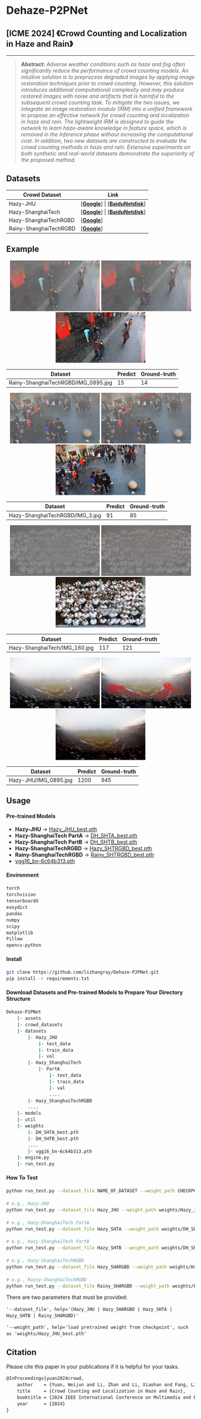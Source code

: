 # Dehaze-P2PNet

## [ICME 2024] 《Crowd Counting and Localization in Haze and Rain》

------

> **Abstract:** *Adverse weather conditions such as haze and fog often significantly reduce the performance of crowd counting models. An intuitive solution is to preprocess degraded images by applying image restoration techniques prior to crowd counting. However, this solution introduces additional computational complexity and may produce restored images with noise and artifacts that is harmful to the subsequent crowd counting task. To mitigate the two issues, we integrate an image restoration module (IRM) into a unified framework to propose an effective network for crowd counting and localization in haze and rain. The lightweight IRM is designed to guide the network to learn haze-aware knowledge in feature space, which is removed in the inference phase without increasing the computational cost. In addition, two new datasets are constructed to evaluate the crowd counting methods in haze and rain. Extensive experiments on both synthetic and real-world datasets demonstrate the superiority of the proposed method.*

## Datasets

| Crowd Dataset          | Link                                                         |
| ---------------------- | ------------------------------------------------------------ |
| Hazy-JHU               | [[**Google**](https://drive.google.com/file/d/1rLQ_oXHFAUqaYktk-3OFpHHk7uohEcNt/view?usp=sharing)] \| [[**BaiduNetdisk**](https://pan.baidu.com/s/1YZuWGhxZGyFmwVRntamCvA?pwd=xhcm)] |
| Hazy-ShanghaiTech      | [[**Google**](https://drive.google.com/file/d/1ibvFlZ-sdd_A6xEI1cFuXk4_hHf409Mt/view?usp=sharing)] \| [[**BaiduNetdisk**](https://pan.baidu.com/s/197CyDnxarjCL3O66yIfNwQ?pwd=jky9)] |
| Hazy-ShanghaiTechRGBD  | [[**Google**](https://drive.google.com/file/d/1rJD9IBuKA1Nhm-Ek3yDe-8V11CLKZnaG/view?usp=drive_link)] |
| Rainy-ShanghaiTechRGBD | [[**Google**](https://drive.google.com/file/d/1uCeHtVO1_Mnc3KnOKzLd0JyOUhzzKKNo/view?usp=sharing)] |

## Example

<div align=center>
<center class="half">
    <img src="./assets/results/Rain_IMG_0045.jpg" width="240" height="135"/>
    <img src="./assets/results/Rain_IMG_45_gt14_c15_IRM.jpg" width="240" height="135"/>
    <img src="./assets/results/Rain_IMG_45_sr.png" width="240" height="135"/>
</center>

| Dataset                             | Predict | Ground-truth |
| ----------------------------------- | ------- | ------------ |
| Rainy-ShanghaiTechRGBD/IMG_0895.jpg | 15      | 14           |

<center class="half">
    <img src="./assets/results/RGBD_IMG_3.jpg" width="240" height="135"/>
    <img src="./assets/results/RGBD_IMG_3_gt85_c91.jpg" width="240" height="135"/>
    <img src="./assets/results/RGBD_IMG_3_sr.png" width="240" height="135"/>
</center>


| Dataset                         | Predict | Ground-truth |
| ------------------------------- | ------- | ------------ |
| Hazy-ShanghaiTechRGBD/IMG_3.jpg | 91      | 85           |

<center class="half">
    <img src="./assets/results/A_IMG_160.jpg" width="240" height="135"/>
    <img src="./assets/results/A_IMG_160_gt121_c117.jpg" width="240" height="135"/>
    <img src="./assets/results/A_IMG_160_sr.png" width="240" height="135"/>
</center>


| Dataset                       | Predict | Ground-truth |
| ----------------------------- | ------- | ------------ |
| Hazy-ShanghaiTech/IMG_160.jpg | 117     | 121          |

<center class="half">
    <img src="./assets/results/JHU_IMG_0895.jpg" width="240" height="135"/>
    <img src="./assets/results/JHU_IMG_895_gt941_c1200_IRM.jpg" width="240" height="135"/>
    <img src="./assets/results/JHU_IMG_895_sr.png" width="240" height="135"/>
</center>


| Dataset               | Predict | Ground-truth |
| --------------------- | ------- | ------------ |
| Hazy-JHU/IMG_0895.jpg | 1200    | 945          |

</div>



## Usage

#### Pre-trained Models

- **Hazy-JHU** → [Hazy_JHU_best.pth](https://drive.google.com/file/d/18saECAlz6mc7_neo8_uLeBrc7xs5UKVf/view?usp=sharing)
- **Hazy-ShanghaiTech PartA** → [DH_SHTA_best.pth](https://drive.google.com/file/d/1DrVEb2exzgO17ZbtoaJZctgTiqRaiuMo/view?usp=sharing)
- **Hazy-ShanghaiTech PartB** → [DH_SHTB_best.pth](https://drive.google.com/file/d/1Tu9VH0FmWyMTTwe8rqQt3gq_U2mUZGY3/view?usp=share_link)
- **Hazy-ShanghaiTechRGBD** → [Hazy_SHTRGBD_best.pth](https://drive.google.com/file/d/1jQv0Kj8aT_PGUi4LzWppiGPpXQtq15uG/view?usp=sharing)
- **Rainy-ShanghaiTechRGBD** → [Rainy_SHTRGBD_best.pth](https://drive.google.com/file/d/1Fqr7RqSJk-fSUw9YMpCg2MZnsBhynFWJ/view?usp=sharing)
- [vgg16_bn-6c64b313.pth](https://download.pytorch.org/models/vgg16_bn-6c64b313.pth)

#### Environment

```bash
torch
torchvision
tensorboardX
easydict
pandas
numpy
scipy
matplotlib
Pillow
opencv-python
```

#### Install

```bash
git clone https://github.com/lizhangray/Dehaze-P2PNet.git
pip install -r requirements.txt
```

#### Download Datasets and Pre-trained Models to Prepare Your Directory Structure

```bash
Dehaze-P2PNet
    |- assets
    |- crowd_datasets
    |- datasets
        |- Hazy_JHU
            |- test_data
            |- train_data
            |- val
        |- Hazy_ShanghaiTech
            |- PartA
                |- test_data
                |- train_data
                |- val
                ....
        |- Hazy_ShanghaiTechRGBD
        ....
    |- models
    |- util
    |- weights
        |- DH_SHTA_best.pth
        |- DH_SHTB_best.pth
        ....
        |- vgg16_bn-6c64b313.pth
    |- engine.py
    |- run_test.py
```

#### How To Test

```bash
python run_test.py --dataset_file NAME_OF_DATASET --weight_path CHECKPOINT_PATH

# e.g., Hazy-JHU
python run_test.py --dataset_file Hazy_JHU --weight_path weights/Hazy_JHU_best.pth

# e.g., Hazy-ShanghaiTech PartA
python run_test.py --dataset_file Hazy_SHTA --weight_path weights/DH_SHTA_best.pth

# e.g., Hazy-ShanghaiTech PartB
python run_test.py --dataset_file Hazy_SHTB --weight_path weights/DH_SHTB_best.pth

# e.g., Hazy-ShanghaiTechRGBD
python run_test.py --dataset_file Hazy_SHARGBD --weight_path weights/Hazy_SHTRGBD_best.pth

# e.g., Rainy-ShanghaiTechRGBD
python run_test.py --dataset_file Rainy_SHARGBD --weight_path weights/Rainy_SHTRGBD_best.pth
```

There are two parameters that must be provided:

`'--dataset_file', help='(Hazy_JHU | Hazy_SHARGBD | Hazy_SHTA | Hazy_SHTB | Rainy_SHARGBD)'`

`'--weight_path', help='load pretrained weight from checkpoint', such as 'weights/Hazy_JHU_best.pth'`

## Citation

Please cite this paper in your publications if it is helpful for your tasks.

```tex
@InProceedings{yuan2024crowd,
    author    = {Yuan, Weijun and Li, Zhan and Li, Xiaohan and Fang, Liangda and Zhang, Qingfeng and Qiu, Zhixiang},
    title     = {Crowd Counting and Localization in Haze and Rain},
    booktitle = {2024 IEEE International Conference on Multimedia and Expo (ICME)},
    year      = {2024}
}

```
